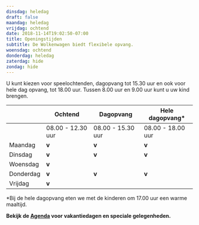```yaml
---
dinsdag: heledag
draft: false
maandag: heledag
vrijdag: ochtend
date: 2018-11-14T19:02:50-07:00
title: Openingstijden
subtitle: De Wolkenwagen biedt flexibele opvang.
woensdag: ochtend
donderdag: heledag
zaterdag: hide
zondag: hide
---
```

U kunt kiezen voor speelochtenden, dagopvang tot 15.30 uur en ook voor hele dag opvang, tot 18.00 uur. Tussen 8.00 uur en 9.00 uur kunt u uw kind brengen. 

|           | Ochtend           | Dagopvang         | Hele dagopvang*   |
| --------- | ----------------- | ----------------- | ----------------- |
|           | 08.00 - 12.30 uur | 08.00 - 15.30 uur | 08.00 - 18.00 uur |
| Maandag   | **v**             | **v**             | **v**             |
| Dinsdag   | **v**             | **v**             | **v**             |
| Woensdag  | **v**             |                   |                   |
| Donderdag | **v**             | **v**             | **v**             |
| Vrijdag   | **v**             |                   |                   |

\*Bij de hele dagopvang eten we met de kinderen om 17.00 uur een warme maaltijd.

**Bekijk de [Agenda](/agenda) voor vakantiedagen en speciale gelegenheden.**
